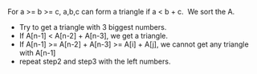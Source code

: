 For a >= b >= c, a,b,c can form a triangle if a < b + c.
​
We sort the A.
* Try to get a triangle with 3 biggest numbers.
* If A[n-1] < A[n-2] + A[n-3], we get a triangle.
* If A[n-1] >= A[n-2] + A[n-3] >= A[i] + A[j], we cannot get any triangle with A[n-1]
* repeat step2 and step3 with the left numbers.